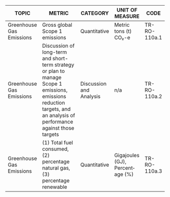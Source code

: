 | TOPIC | METRIC | CATEGORY | UNIT OF MEASURE | CODE |
|-------|--------|----------|------------------|------|
| Greenhouse Gas Emissions | Gross global Scope 1 emissions | Quantitative | Metric tons (t) CO₂-e | TR-RO-110a.1 |
| Greenhouse Gas Emissions | Discussion of long-term and short-term strategy or plan to manage Scope 1 emissions, emissions reduction targets, and an analysis of performance against those targets | Discussion and Analysis | n/a | TR-RO-110a.2 |
| Greenhouse Gas Emissions | (1) Total fuel consumed, (2) percentage natural gas, (3) percentage renewable | Quantitative | Gigajoules (GJ), Percent­age (%) | TR-RO-110a.3 |